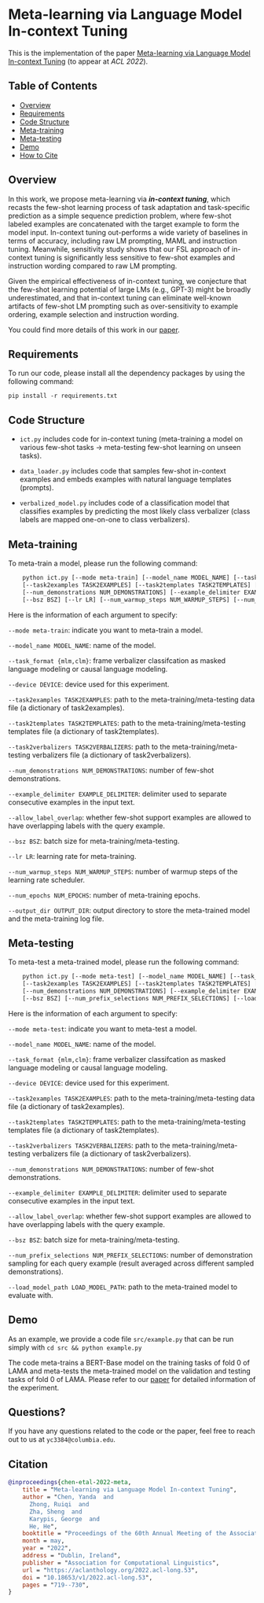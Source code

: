 # Meta-learning via Language Model In-context Tuning

This is the implementation of the paper [Meta-learning via Language Model In-context Tuning](https://arxiv.org/pdf/2110.07814.pdf) (to appear at *ACL 2022*). 
## Table of Contents
* [Overview](#overview)
* [Requirements](#requirements)
* [Code Structure](#code-structure)
* [Meta-training](#meta-training)
* [Meta-testing](#meta-testing)
* [Demo](#demo)
* [How to Cite](#citation)


## Overview
In this work, we propose meta-learning via ***in-context tuning***, which recasts the few-shot learning process of task 
adaptation and task-specific prediction as a simple sequence prediction problem, where few-shot labeled examples are 
concatenated with the target example to form the model input. In-context tuning out-performs a wide variety of baselines in terms of accuracy, including raw LM prompting, MAML and 
instruction tuning. Meanwhile, sensitivity study shows that our FSL approach of in-context tuning is significantly less 
sensitive to few-shot examples and instruction wording compared to raw LM prompting.

Given the empirical effectiveness of in-context tuning, we conjecture that the few-shot learning potential of large LMs 
(e.g., GPT-3) might be broadly underestimated, and that in-context tuning can eliminate well-known artifacts of few-shot 
LM prompting such as over-sensitivity to example ordering, example selection and instruction wording.
   
You could find more details of this work in our [paper](https://arxiv.org/pdf/2110.07814.pdf).

## Requirements

To run our code, please install all the dependency packages by using the following command:
```
pip install -r requirements.txt
```

## Code Structure
- `ict.py` includes code for in-context tuning (meta-training a model on various few-shot tasks &rarr; meta-testing few-shot
  learning on unseen tasks). 

- `data_loader.py` includes code that samples few-shot in-context examples and embeds examples with natural language templates (prompts).

- `verbalized_model.py` includes code of a classification model that classifies examples by 
predicting the most likely class verbalizer (class labels are mapped one-on-one to class verbalizers). 


## Meta-training
To meta-train a model, please run the following command:
```bash
    python ict.py [--mode meta-train] [--model_name MODEL_NAME] [--task_format {mlm,clm}] [--device DEVICE] 
    [--task2examples TASK2EXAMPLES] [--task2templates TASK2TEMPLATES] [--task2verbalizers TASK2VERBALIZERS] 
    [--num_demonstrations NUM_DEMONSTRATIONS] [--example_delimiter EXAMPLE_DELIMITER] [--allow_label_overlap] 
    [--bsz BSZ] [--lr LR] [--num_warmup_steps NUM_WARMUP_STEPS] [--num_epochs NUM_EPOCHS] [--output_dir OUTPUT_DIR]
```
Here is the information of each argument to specify:

`--mode meta-train`: indicate you want to meta-train a model.

`--model_name MODEL_NAME`: name of the model.

`--task_format {mlm,clm}`: frame verbalizer classifcation as masked language modeling or causal language modeling.

`--device DEVICE`: device used for this experiment.

`--task2examples TASK2EXAMPLES`: path to the meta-training/meta-testing data file (a dictionary of task2examples).

`--task2templates TASK2TEMPLATES`: path to the meta-training/meta-testing templates file (a dictionary of task2templates).

`--task2verbalizers TASK2VERBALIZERS`: path to the meta-training/meta-testing verbalizers file (a dictionary of task2verbalizers).

`--num_demonstrations NUM_DEMONSTRATIONS`: number of few-shot demonstrations.

`--example_delimiter EXAMPLE_DELIMITER`: delimiter used to separate consecutive examples in the input text.

`--allow_label_overlap`: whether few-shot support examples are allowed to have overlapping labels with the query example.

`--bsz BSZ`: batch size for meta-training/meta-testing.

`--lr LR`: learning rate for meta-training.

`--num_warmup_steps NUM_WARMUP_STEPS`: number of warmup steps of the learning rate scheduler.

`--num_epochs NUM_EPOCHS`: number of meta-training epochs.

`--output_dir OUTPUT_DIR`: output directory to store the meta-trained model and the meta-training log file.


## Meta-testing
To meta-test a meta-trained model, please run the following command:
```bash
    python ict.py [--mode meta-test] [--model_name MODEL_NAME] [--task_format {mlm,clm}] [--device DEVICE] 
    [--task2examples TASK2EXAMPLES] [--task2templates TASK2TEMPLATES] [--task2verbalizers TASK2VERBALIZERS] 
    [--num_demonstrations NUM_DEMONSTRATIONS] [--example_delimiter EXAMPLE_DELIMITER] [--allow_label_overlap] 
    [--bsz BSZ] [--num_prefix_selections NUM_PREFIX_SELECTIONS] [--load_model_path LOAD_MODEL_PATH]
```
Here is the information of each argument to specify:

`--mode meta-test`: indicate you want to meta-test a model.

`--model_name MODEL_NAME`: name of the model.

`--task_format {mlm,clm}`: frame verbalizer classifcation as masked language modeling or causal language modeling.

`--device DEVICE`: device used for this experiment.

`--task2examples TASK2EXAMPLES`: path to the meta-training/meta-testing data file (a dictionary of task2examples).

`--task2templates TASK2TEMPLATES`: path to the meta-training/meta-testing templates file (a dictionary of task2templates).

`--task2verbalizers TASK2VERBALIZERS`: path to the meta-training/meta-testing verbalizers file (a dictionary of task2verbalizers).

`--num_demonstrations NUM_DEMONSTRATIONS`: number of few-shot demonstrations.

`--example_delimiter EXAMPLE_DELIMITER`: delimiter used to separate consecutive examples in the input text.

`--allow_label_overlap`: whether few-shot support examples are allowed to have overlapping labels with the query example.

`--bsz BSZ`: batch size for meta-training/meta-testing.

`--num_prefix_selections NUM_PREFIX_SELECTIONS`: number of demonstration sampling for each query example (result averaged across different sampled demonstrations).

`--load_model_path LOAD_MODEL_PATH`: path to the meta-trained model to evaluate with.


## Demo
As an example, we provide a code file `src/example.py` that can be run simply with `cd src && python example.py` 

The code meta-trains a BERT-Base model on the training tasks of fold 0 of LAMA and meta-tests the meta-trained
model on the validation and testing tasks of fold 0 of LAMA. Please refer to our [paper](https://arxiv.org/pdf/2110.07814.pdf)
for detailed information of the experiment. 

## Questions?

If you have any questions related to the code or the paper, feel free to reach out to us at `yc3384@columbia.edu`.

## Citation

```bibtex
@inproceedings{chen-etal-2022-meta,
    title = "Meta-learning via Language Model In-context Tuning",
    author = "Chen, Yanda  and
      Zhong, Ruiqi  and
      Zha, Sheng  and
      Karypis, George  and
      He, He",
    booktitle = "Proceedings of the 60th Annual Meeting of the Association for Computational Linguistics (Volume 1: Long Papers)",
    month = may,
    year = "2022",
    address = "Dublin, Ireland",
    publisher = "Association for Computational Linguistics",
    url = "https://aclanthology.org/2022.acl-long.53",
    doi = "10.18653/v1/2022.acl-long.53",
    pages = "719--730",
}
```

